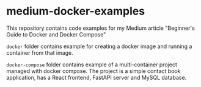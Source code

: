 # medium-docker-examples
This repository contains code examples for my Medium article "Beginner's Guide to Docker and Docker Compose"

`docker` folder contains example for creating a docker image and running a container from that image.

`docker-compose` folder contains example of a multi-container project managed with docker compose. 
The project is a simple contact book application, has a React frontend, FastAPI server and MySQL database.
